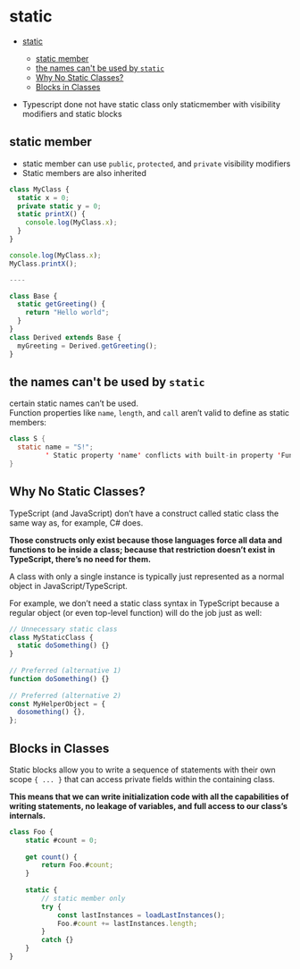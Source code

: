 # static
- [static](#static)
  - [static member](#static-member)
  - [the names can't be used by `static`](#the-names-cant-be-used-by-static)
  - [Why No Static Classes?](#why-no-static-classes)
  - [Blocks in Classes](#blocks-in-classes)

- Typescript done not have static class only staticmember with visibility modifiers and static blocks

## static member
- static member can use `public`, `protected`, and `private` visibility modifiers
- Static members are also inherited

```typescript
class MyClass {
  static x = 0;
  private static y = 0;
  static printX() {
    console.log(MyClass.x);
  }
}

console.log(MyClass.x);
MyClass.printX();

----

class Base {
  static getGreeting() {
    return "Hello world";
  }
}
class Derived extends Base {
  myGreeting = Derived.getGreeting();
}
```


## the names can't be used by `static`

certain static names can’t be used.  
Function properties like `name`, `length`, and `call` aren’t valid to define as static members:
```java
class S {
  static name = "S!";
         ' Static property 'name' conflicts with built-in property 'Function.name' of constructor function 'S'.
}
```

## Why No Static Classes?
TypeScript (and JavaScript) don’t have a construct called static class the same way as, for example, C# does.

**Those constructs only exist because those languages force all data and functions to be inside a class; because that restriction doesn’t exist in TypeScript, there’s no need for them.**

A class with only a single instance is typically just represented as a normal object in JavaScript/TypeScript.

For example, we don’t need a static class syntax in TypeScript because a regular object (or even top-level function) will do the job just as well:
```typescript 
// Unnecessary static class
class MyStaticClass {
  static doSomething() {}
}
 
// Preferred (alternative 1)
function doSomething() {}
 
// Preferred (alternative 2)
const MyHelperObject = {
  dosomething() {},
};
```

## Blocks in Classes

Static blocks allow you to write a sequence of statements with their own scope `{ ... }` that can access private fields within the containing class. 

**This means that we can write initialization code with all the capabilities of writing statements, no leakage of variables, and full access to our class’s internals.**
```typescript 
class Foo {
    static #count = 0;
 
    get count() {
        return Foo.#count;
    }
 
    static {
        // static member only
        try {
            const lastInstances = loadLastInstances();
            Foo.#count += lastInstances.length;
        }
        catch {}
    }
}
```

